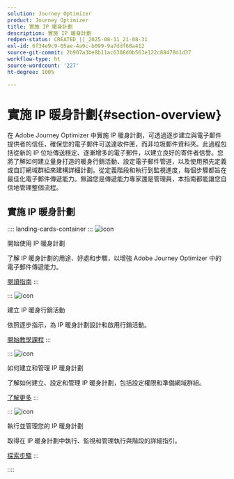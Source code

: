 ```yaml
---
solution: Journey Optimizer
product: Journey Optimizer
title: 實施 IP 暖身計劃
description: 實施 IP 暖身計劃
redpen-status: CREATED_||_2025-08-11_21-08-31
exl-id: 6f34e9c9-05ae-4a9c-b099-9a7ddf68a412
source-git-commit: 2b907a3be8b11ac6308d0b563e122c88478d1d37
workflow-type: ht
source-wordcount: '227'
ht-degree: 100%

---
```


# 實施 IP 暖身計劃{#section-overview}

在 Adobe Journey Optimizer 中實施 IP 暖身計劃，可透過逐步建立與電子郵件提供者的信任，確保您的電子郵件可送達收件匣，而非垃圾郵件資料夾。此過程包括從新的 IP 位址傳送穩定、逐漸增多的電子郵件，以建立良好的寄件者信譽。您將了解如何建立量身打造的暖身行銷活動、設定電子郵件管道，以及使用預先定義或自訂網域群組來建構詳細計劃。從定義階段和執行到監視進度，每個步驟都旨在最佳化電子郵件傳遞能力。無論您是傳遞能力專家還是管理員，本指南都能讓您自信地管理整個流程。

## 實施 IP 暖身計劃

:::: landing-cards-container
:::
![icon](https://cdn.experienceleague.adobe.com/icons/book.svg?lang=zh-Hant)

開始使用 IP 暖身計劃

了解 IP 暖身計劃的用途、好處和步驟，以增強 Adobe Journey Optimizer 中的電子郵件傳遞能力。

[閱讀指南](../using/configuration/ip-warmup-gs.md)
:::

:::
![icon](https://cdn.experienceleague.adobe.com/icons/circle-play.svg?lang=zh-Hant)

建立 IP 暖身行銷活動

依照逐步指示，為 IP 暖身計劃設計和啟用行銷活動。

[開始教學課程](../using/configuration/ip-warmup-campaign.md)
:::

:::
![icon](https://cdn.experienceleague.adobe.com/icons/gear.svg?lang=zh-Hant)

如何建立和管理 IP 暖身計劃

了解如何建立、設定和管理 IP 暖身計劃，包括設定權限和準備網域群組。

[了解更多](../using/configuration/ip-warmup-plan.md)
:::

:::
![icon](https://cdn.experienceleague.adobe.com/icons/list-check.svg?lang=zh-Hant)

執行並管理您的 IP 暖身計劃

取得在 IP 暖身計劃中執行、監視和管理執行與階段的詳細指引。

[探索步驟](../using/configuration/ip-warmup-execution.md)
:::

::::
